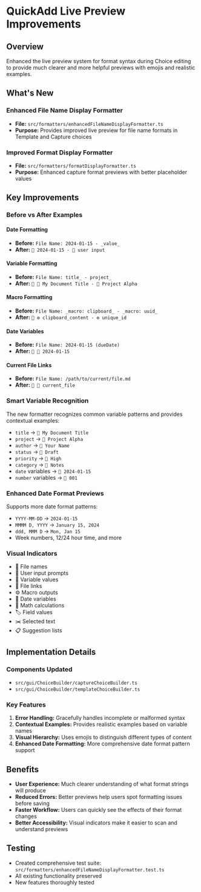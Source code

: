# QuickAdd Live Preview Improvements

## Overview
Enhanced the live preview system for format syntax during Choice editing to provide much clearer and more helpful previews with emojis and realistic examples.

## What's New

### Enhanced File Name Display Formatter
- **File:** `src/formatters/enhancedFileNameDisplayFormatter.ts`
- **Purpose:** Provides improved live preview for file name formats in Template and Capture choices

### Improved Format Display Formatter
- **File:** `src/formatters/formatDisplayFormatter.ts` 
- **Purpose:** Enhanced capture format previews with better placeholder values

## Key Improvements

### Before vs After Examples

#### Date Formatting
- **Before:** `File Name: 2024-01-15 - _value_`
- **After:** `📄 2024-01-15 - 💬 user input`

#### Variable Formatting
- **Before:** `File Name: title_ - project_`
- **After:** `📄 📝 My Document Title - 📝 Project Alpha`

#### Macro Formatting
- **Before:** `File Name: _macro: clipboard_ - _macro: uuid_`
- **After:** `📄 ⚙️ clipboard_content - ⚙️ unique_id`

#### Date Variables
- **Before:** `File Name: 2024-01-15 (dueDate)`
- **After:** `📄 📅 2024-01-15`

#### Current File Links
- **Before:** `File Name: /path/to/current/file.md`
- **After:** `📄 🔗 current_file`

### Smart Variable Recognition
The new formatter recognizes common variable patterns and provides contextual examples:

- `title` → `📝 My Document Title`
- `project` → `📝 Project Alpha`
- `author` → `📝 Your Name`
- `status` → `📝 Draft`
- `priority` → `📝 High`
- `category` → `📝 Notes`
- `date` variables → `💭 2024-01-15`
- `number` variables → `💭 001`

### Enhanced Date Format Previews
Supports more date format patterns:
- `YYYY-MM-DD` → `2024-01-15`
- `MMMM D, YYYY` → `January 15, 2024`
- `ddd, MMM D` → `Mon, Jan 15`
- Week numbers, 12/24 hour time, and more

### Visual Indicators
- 📄 File names
- 💬 User input prompts
- 📝 Variable values
- 🔗 File links
- ⚙️ Macro outputs
- 📅 Date variables
- 🧮 Math calculations
- 🏷️ Field values
- ✂️ Selected text
- 📋 Suggestion lists

## Implementation Details

### Components Updated
- `src/gui/ChoiceBuilder/captureChoiceBuilder.ts`
- `src/gui/ChoiceBuilder/templateChoiceBuilder.ts`

### Key Features
1. **Error Handling:** Gracefully handles incomplete or malformed syntax
2. **Contextual Examples:** Provides realistic examples based on variable names
3. **Visual Hierarchy:** Uses emojis to distinguish different types of content
4. **Enhanced Date Formatting:** More comprehensive date format pattern support

## Benefits
- **User Experience:** Much clearer understanding of what format strings will produce
- **Reduced Errors:** Better previews help users spot formatting issues before saving
- **Faster Workflow:** Users can quickly see the effects of their format changes
- **Better Accessibility:** Visual indicators make it easier to scan and understand previews

## Testing
- Created comprehensive test suite: `src/formatters/enhancedFileNameDisplayFormatter.test.ts`
- All existing functionality preserved
- New features thoroughly tested
